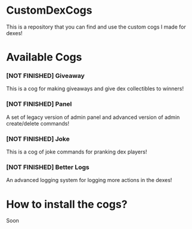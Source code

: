 # CustomDexCogs
This is a repository that you can find and use the custom cogs I made for dexes!

# Available Cogs
### [NOT FINISHED] Giveaway

This is a cog for making giveaways and give dex collectibles to winners!

### [NOT FINISHED] Panel
A set of legacy version of admin panel and advanced version of admin create/delete commands!

### [NOT FINISHED] Joke

This is a cog of joke commands for pranking dex players!

### [NOT FINISHED] Better Logs

An advanced logging system for logging more actions in the dexes!

# How to install the cogs?

Soon

